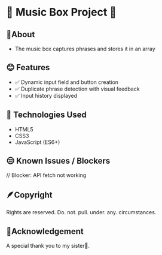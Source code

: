 # 🎵 Music Box Project 🎵

## 📎About

- The music box captures phrases and stores it in an array


## 😊 Features

- ✅ Dynamic input field and button creation
- ✅ Duplicate phrase detection with visual feedback
- ✅ Input history displayed


## 🧠 Technologies Used

- HTML5
- CSS3
- JavaScript (ES6+)


## 😒 Known Issues / Blockers

// Blocker: API fetch not working


## 🪶Copyright

Rights are reserved. Do. not. pull. under. any. circumstances.


## 🤩Acknowledgement

A special thank you to my sister👧.
  
